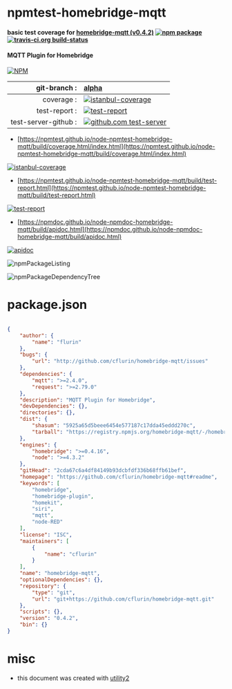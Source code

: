 # npmtest-homebridge-mqtt

#### basic test coverage for  [homebridge-mqtt (v0.4.2)](https://github.com/cflurin/homebridge-mqtt#readme)  [![npm package](https://img.shields.io/npm/v/npmtest-homebridge-mqtt.svg?style=flat-square)](https://www.npmjs.org/package/npmtest-homebridge-mqtt) [![travis-ci.org build-status](https://api.travis-ci.org/npmtest/node-npmtest-homebridge-mqtt.svg)](https://travis-ci.org/npmtest/node-npmtest-homebridge-mqtt)

#### MQTT Plugin for Homebridge

[![NPM](https://nodei.co/npm/homebridge-mqtt.png?downloads=true&downloadRank=true&stars=true)](https://www.npmjs.com/package/homebridge-mqtt)

| git-branch : | [alpha](https://github.com/npmtest/node-npmtest-homebridge-mqtt/tree/alpha)|
|--:|:--|
| coverage : | [![istanbul-coverage](https://npmtest.github.io/node-npmtest-homebridge-mqtt/build/coverage.badge.svg)](https://npmtest.github.io/node-npmtest-homebridge-mqtt/build/coverage.html/index.html)|
| test-report : | [![test-report](https://npmtest.github.io/node-npmtest-homebridge-mqtt/build/test-report.badge.svg)](https://npmtest.github.io/node-npmtest-homebridge-mqtt/build/test-report.html)|
| test-server-github : | [![github.com test-server](https://npmtest.github.io/node-npmtest-homebridge-mqtt/GitHub-Mark-32px.png)](https://npmtest.github.io/node-npmtest-homebridge-mqtt/build/app/index.html) | | build-artifacts : | [![build-artifacts](https://npmtest.github.io/node-npmtest-homebridge-mqtt/glyphicons_144_folder_open.png)](https://github.com/npmtest/node-npmtest-homebridge-mqtt/tree/gh-pages/build)|

- [https://npmtest.github.io/node-npmtest-homebridge-mqtt/build/coverage.html/index.html](https://npmtest.github.io/node-npmtest-homebridge-mqtt/build/coverage.html/index.html)

[![istanbul-coverage](https://npmtest.github.io/node-npmtest-homebridge-mqtt/build/screenCapture.buildCi.browser.%252Ftmp%252Fbuild%252Fcoverage.lib.html.png)](https://npmtest.github.io/node-npmtest-homebridge-mqtt/build/coverage.html/index.html)

- [https://npmtest.github.io/node-npmtest-homebridge-mqtt/build/test-report.html](https://npmtest.github.io/node-npmtest-homebridge-mqtt/build/test-report.html)

[![test-report](https://npmtest.github.io/node-npmtest-homebridge-mqtt/build/screenCapture.buildCi.browser.%252Ftmp%252Fbuild%252Ftest-report.html.png)](https://npmtest.github.io/node-npmtest-homebridge-mqtt/build/test-report.html)

- [https://npmdoc.github.io/node-npmdoc-homebridge-mqtt/build/apidoc.html](https://npmdoc.github.io/node-npmdoc-homebridge-mqtt/build/apidoc.html)

[![apidoc](https://npmdoc.github.io/node-npmdoc-homebridge-mqtt/build/screenCapture.buildCi.browser.%252Ftmp%252Fbuild%252Fapidoc.html.png)](https://npmdoc.github.io/node-npmdoc-homebridge-mqtt/build/apidoc.html)

![npmPackageListing](https://npmtest.github.io/node-npmtest-homebridge-mqtt/build/screenCapture.npmPackageListing.svg)

![npmPackageDependencyTree](https://npmtest.github.io/node-npmtest-homebridge-mqtt/build/screenCapture.npmPackageDependencyTree.svg)



# package.json

```json

{
    "author": {
        "name": "flurin"
    },
    "bugs": {
        "url": "http://github.com/cflurin/homebridge-mqtt/issues"
    },
    "dependencies": {
        "mqtt": ">=2.4.0",
        "request": ">=2.79.0"
    },
    "description": "MQTT Plugin for Homebridge",
    "devDependencies": {},
    "directories": {},
    "dist": {
        "shasum": "5925a65d5beee6454e577187c17dda45eddd270c",
        "tarball": "https://registry.npmjs.org/homebridge-mqtt/-/homebridge-mqtt-0.4.2.tgz"
    },
    "engines": {
        "homebridge": ">=0.4.16",
        "node": ">=4.3.2"
    },
    "gitHead": "2cda67c6a4df84149b93dcbfdf336b68ffb61bef",
    "homepage": "https://github.com/cflurin/homebridge-mqtt#readme",
    "keywords": [
        "homebridge",
        "homebridge-plugin",
        "homekit",
        "siri",
        "mqtt",
        "node-RED"
    ],
    "license": "ISC",
    "maintainers": [
        {
            "name": "cflurin"
        }
    ],
    "name": "homebridge-mqtt",
    "optionalDependencies": {},
    "repository": {
        "type": "git",
        "url": "git+https://github.com/cflurin/homebridge-mqtt.git"
    },
    "scripts": {},
    "version": "0.4.2",
    "bin": {}
}
```



# misc
- this document was created with [utility2](https://github.com/kaizhu256/node-utility2)
